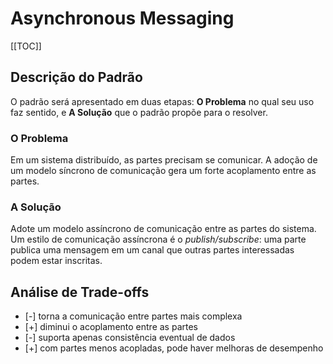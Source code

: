 # Asynchronous Messaging

[[TOC]]

## Descrição do Padrão

O padrão será apresentado em duas etapas: **O Problema** no qual seu uso faz sentido, e **A Solução** que o padrão propõe para o resolver.

### O Problema

Em um sistema distribuído, as partes precisam se comunicar. A adoção de um modelo síncrono de comunicação gera um forte acoplamento entre as partes.

### A Solução

Adote um modelo assíncrono de comunicação entre as partes do sistema. Um estilo de comunicação assíncrona é o _publish/subscribe_: uma parte publica uma mensagem em um canal que outras partes interessadas podem estar inscritas.

## Análise de Trade-offs

  - [-] torna a comunicação entre partes mais complexa
  - [+] diminui o acoplamento entre as partes
  - [-] suporta apenas consistência eventual de dados
  - [+] com partes menos acopladas, pode haver melhoras de desempenho

